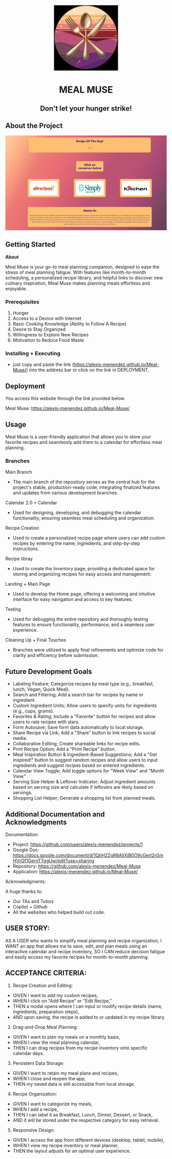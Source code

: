 <div align="center">

  <img src="assets/images/logo/MealMuseLogo.png" alt="logo" width="200" height="auto" />
  <h1>MEAL MUSE</h1>
  
  <p>
                <h2> Don't let your hunger strike!</h2>
  </p>
</div>

##  About the Project

<div align="center"> 
  <img src="assets/images/landingpagetest.png" alt="screenshot" />
</div>





##  Getting Started
**About**

Meal Muse is your go-to meal planning companion, designed to ease the stress of meal planning fatigue. With features like month-to-month scheduling, a personalized recipe library, and helpful links to discover new culinary inspiration, Meal Muse makes planning meals effortless and enjoyable.

### Prerequisites

1. Hunger
2. Access to a Device with Internet
3. Basic Cooking Knowledge (Ability to Follow A Recipe)
4. Desire to Stay Organized
5. Willingness to Explore New Recipes
6. Motivation to Reduce Food Waste


### Installing + Executing

* just copy and paste the link (https://alexis-menendez.github.io/Meal-Muse/) into the address bar or click on the link in DEPLOYMENT.

##  Deployment

You access this website through the link provided below. 

Meal Muse: https://alexis-menendez.github.io/Meal-Muse/
   
## Usage

Meal Muse is a user-friendly application that allows you to store your favorite recipes and seamlessly add them to a calendar for effortless meal planning.

### Branches

 Main Branch
 * The main branch of the repository serves as the central hub for the project's stable, production-ready code, integrating finalized features and updates from various development branches.

 Calendar 2.0 + Calendar
 * Used for designing, developing, and debugging the calendar functionality, ensuring seamless meal scheduling and organization.

Recipe Creation
 * Used to create a personalized recipe page where users can add custom recipes by entering the name, ingredients, and step-by-step instructions.

Recipe libray
* Used to create the Inventory page, providing a dedicated space for storing and organizing recipes for easy access and management.

Landing + Main Page
 * Used to develop the Home page, offering a welcoming and intuitive interface for easy navigation and access to key features.

 Testing
 * Used for debugging the entire repository and thoroughly testing features to ensure functionality, performance, and a seamless user experience.

Cleaning Up + Final Touches
 * Branches were utilized to apply final refinements and optimize code for clarity and efficiency before submission.

## Future Development Goals
* Labeling Feature; Categorize recipes by meal type (e.g., breakfast, lunch, Vegan, Quick Meal).
* Search and Filtering; Add a search bar for recipes by name or ingredient.
* Custom Ingredient Units; Allow users to specify units for ingredients (e.g., cups, grams).
* Favorites & Rating; Include a "Favorite" button for recipes and allow users to rate recipes with stars.
* Form Autosave; Save form data automatically to local storage.
* Share Recipe via Link; Add a "Share" button to link recipes to social media.
* Collaborative Editing; Create shareable links for recipe edits.
* Print Recipe Option; Add a "Print Recipe" button.
* Meal Inspiration Button & Ingredient-Based Suggestions; Add a "Get Inspired!" button to suggest random recipes and allow users to input ingredients and suggest recipes based on entered ingredients.
* Calendar View Toggle; Add toggle options for "Week View" and "Month View."
* Serving Size Helper & Leftover Indicator; Adjust ingredient amounts based on serving size and calculate if leftovers are likely based on servings.
* Shopping List Helper; Generate a shopping list from planned meals.


##  Additional Documentation and Acknowledgments

Documentation:
* Project: https://github.com/users/alexis-menendez/projects/1   
* Google Doc: https://docs.google.com/document/d/1QtiH2ZgR8AllXiB0O9cGerI2rGmHVrGf1GernTTggUw/edit?usp=sharing
* Repository: https://github.com/alexis-menendez/Meal-Muse
* Application: https://alexis-menendez.github.io/Meal-Muse/

Acknowledgments:

A huge thanks to:
* Our TAs and Tutors
* Copilot + Github
* All the websites who helped build out code.


## USER STORY:

AS A USER who wants to simplify meal planning and recipe organization,
I WANT an app that allows me to save, edit, and plan meals using an interactive calendar and recipe inventory,
SO I CAN reduce decision fatigue and easily access my favorite recipes for month-to-month planning.

## ACCEPTANCE CRITERIA:

1. Recipe Creation and Editing:
  * GIVEN I want to add my custom recipes,
  * WHEN I click on "Add Recipe" or "Edit Recipe,"
  * THEN a modal opens where I can input or modify recipe details (name, ingredients, preparation steps),
  * AND upon saving, the recipe is added to or updated in my recipe library.

2. Drag-and-Drop Meal Planning:
  * GIVEN I want to plan my meals on a monthly basis,
  * WHEN I view the meal planning calendar,
  * THEN I can drag recipes from my recipe inventory onto specific calendar days.

3. Persistent Data Storage:
  * GIVEN I want to retain my meal plans and recipes,
  * WHEN I close and reopen the app,
  * THEN my saved data is still accessible from local storage.

4. Recipe Organization:
  * GIVEN I want to categorize my meals,
  * WHEN I add a recipe,
  * THEN I can label it as Breakfast, Lunch, Dinner, Dessert, or Snack,
  * AND it will be stored under the respective category for easy retrieval.

5. Responsive Design:
  * GIVEN I access the app from different devices (desktop, tablet, mobile),
  * WHEN I view my recipe inventory or meal planner,
  * THEN the layout adjusts for an optimal user experience.
